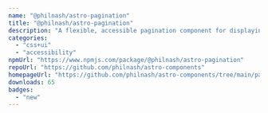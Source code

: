 ```yaml
---
name: "@philnash/astro-pagination"
title: "@philnash/astro-pagination"
description: "A flexible, accessible pagination component for displaying links to next, previous, first, last and a window of pages in your Astro site."
categories:
  - "css+ui"
  - "accessibility"
npmUrl: "https://www.npmjs.com/package/@philnash/astro-pagination"
repoUrl: "https://github.com/philnash/astro-components"
homepageUrl: "https://github.com/philnash/astro-components/tree/main/packages/astro-pagination "
downloads: 65
badges:
  - "new"
---
```


